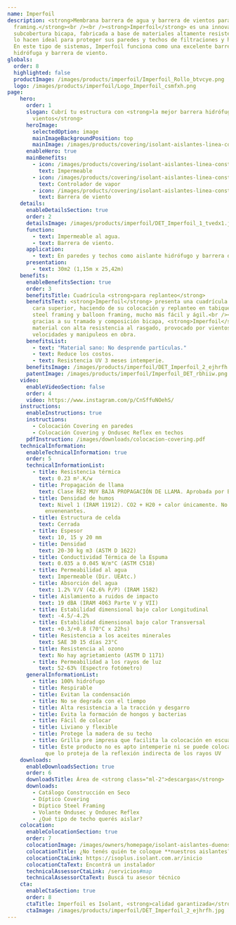 ```yaml
---
name: Imperfoil
description: <strong>Membrana barrera de agua y barrera de vientos para steel
  framing.</strong><br /><br /><strong>Imperfoil</strong> es una innovadora
  subcobertura bicapa, fabricada a base de materiales altamente resistentes que
  lo hacen ideal para proteger sus paredes y techos de filtraciones y humedad.
  En este tipo de sistemas, Imperfoil funciona como una excelente barrera
  hidrófuga y barrera de viento.
globals:
  order: 8
  highlighted: false
  productImage: /images/products/imperfoil/Imperfoil_Rollo_btvcye.png
  logo: /images/products/imperfoil/Logo_Imperfoil_csmfxh.png
page:
    hero:
      order: 1
      slogan: Cubrí tu estructura con <strong>la mejor barrera hidrófuga y barrera de
        vientos</strong>
      heroImage:
        selectedOption: image
        mainImageBackgroundPosition: top
        mainImage: /images/products/covering/isolant-aislantes-linea-construccion-en-seco-covering-imagen.jpg
      enableHero: true
      mainBenefits:
        - icon: /images/products/covering/isolant-aislantes-linea-construccion-en-seco-covering-beneficio-1.svg
          text: Impermeable
        - icon: /images/products/covering/isolant-aislantes-linea-construccion-en-seco-covering-beneficio-2.svg
          text: Controlador de vapor
        - icon: /images/products/covering/isolant-aislantes-linea-construccion-en-seco-covering-beneficio-3.svg
          text: Barrera de viento
    details:
      enableDetailsSection: true
      order: 2
      detailsImage: /images/products/imperfoil/DET_Imperfoil_1_tvedx1.jpg
      function:
        - text: Impermeable al agua.
        - text: Barrera de viento.
      application:
        - text: En paredes y techos como aislante hidrófugo y barrera de viento.
      presentation:
        - text: 30m2 (1,15m x 25,42m)
    benefits:
      enableBenefitsSection: true
      order: 3
      benefitsTitle: Cuadrícula <strong>para replanteo</strong>
      benefitsText: <strong>Imperfoil</strong> presenta una cuadrícula impresa en su
        cara superior, haciendo de su colocación y replanteo en tabiques y techos de
        steel framing y balloon framing, mucho más fácil y ágil.<br /><br />Además
        gracias a su tramado y composición bicapa, <strong>Imperfoil</strong> es un
        material con alta resistencia al rasgado, provocado por vientos de altas
        velocidades y manipuleos en obra.
      benefitsList:
        - text: "Material sano: No desprende partículas."
        - text: Reduce los costos.
        - text: Resistencia UV 3 meses intemperie.
      benefitsImage: /images/products/imperfoil/DET_Imperfoil_2_ejhrfh.jpg
      patentImage: /images/products/imperfoil/Imperfoil_DET_rbhiiw.png
    video:
      enableVideoSection: false
      order: 4
      video: https://www.instagram.com/p/CnSffuNOehS/
    instructions:
      enableInstructions: true
      instructions:
        - Colocación Covering en paredes
        - Colocación Covering y Ondusec Reflex en techos
      pdfInstruction: /images/downloads/colocacion-covering.pdf
    technicalInformation:
      enableTechnicalInformation: true
      order: 5
      technicalInformationList:
        - title: Resistencia térmica
          text: 0.23 m².K/w
        - title: Propagación de llama
          text: Clase RE2 MUY BAJA PROPAGACIÓN DE LLAMA. Aprobada por Bomberos Argentina.
        - title: Densidad de humos
          text: Nivel 1 (IRAM 11912). CO2 + H20 + calor únicamente. No desprende gases
            envenenantes.
        - title: Estructura de celda
          text: Cerrada
        - title: Espesor
          text: 10, 15 y 20 mm
        - title: Densidad
          text: 20-30 kg m3 (ASTM D 1622)
        - title: Conductividad Térmica de la Espuma
          text: 0.035 a 0.045 W/m°C (ASTM C518)
        - title: Permeabilidad al agua
          text: Impermeable (Dir. UEAtc.)
        - title: Absorción del agua
          text: 1.2% V/V (42.6% P/P) (IRAM 1582)
        - title: Aislamiento a ruidos de impacto
          text: 19 dBA (IRAM 4063 Parte V y VII)
        - title: Estabilidad dimensional bajo calor Longitudinal
          text: -4.5/-4.2%
        - title: Estabilidad dimensional bajo calor Transversal
          text: +0.3/+0.8 (70°C x 22hs)
        - title: Resistencia a los aceites minerales
          text: SAE 30 15 días 23°C
        - title: Resistencia al ozono
          text: No hay agrietamiento (ASTM D 1171)
        - title: Permeabilidad a los rayos de luz
          text: 52-63% (Espectro fotómetro)
      generalInformationList:
        - title: 100% hidrófugo
        - title: Respirable
        - title: Evitan la condensación
        - title: No se degrada con el tiempo
        - title: Alta resistencia a la tracción y desgarro
        - title: Evita la formación de hongos y bacterias
        - title: Fácil de colocar
        - title: Liviano y flexible
        - title: Protege la madera de su techo
        - title: Grilla pre impresa que facilita la colocación en escuadra
        - title: Este producto no es apto intemperie ni se puede colocar sin un cielorraso
            que lo proteja de la reflexión indirecta de los rayos UV
    downloads:
      enableDownloadsSection: true
      order: 6
      downloadsTitle: Área de <strong class="ml-2">descargas</strong>
      downloads:
        - Catálogo Construcción en Seco
        - Díptico Covering
        - Díptico Steel Framing
        - Volante Ondusec y Ondusec Reflex
        - ¿Qué tipo de techo querés aislar?
    colocation:
      enableColocationSection: true
      order: 7
      colocationImage: /images/owners/homepage/isolant-aislantes-duenos-e-inquilinos-isoplus-colocation.jpg
      colocationTitle: ¿No tenés quién te coloque **nuestros aislantes?**
      colocationCtaLink: https://isoplus.isolant.com.ar/inicio
      colocationCtaText: Encontrá un instalador
      technicalAssessorCtaLink: /servicios#map
      technicalAssessorCtaText: Buscá tu asesor técnico
    cta:
      enableCtaSection: true
      order: 8
      ctaTitle: Imperfoil es Isolant, <strong>calidad garantizada</strong>
      ctaImage: /images/products/imperfoil/DET_Imperfoil_2_ejhrfh.jpg
---
```


